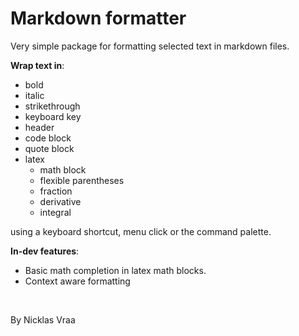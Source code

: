 # Markdown formatter

Very simple package for formatting selected text in markdown files.

**Wrap text in**:
- bold
- italic
- strikethrough
- keyboard key
- header
- code block
- quote block
- latex
    - math block
    - flexible parentheses
    - fraction
    - derivative
    - integral

using a keyboard shortcut, menu click or the command palette.

**In-dev features**:
- Basic math completion in latex math blocks.
- Context aware formatting

&nbsp;

By Nicklas Vraa
